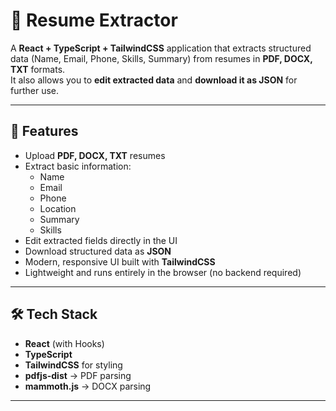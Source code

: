 # 📄 Resume Extractor

A **React + TypeScript + TailwindCSS** application that extracts structured data (Name, Email, Phone, Skills, Summary) from resumes in **PDF, DOCX, TXT** formats.  
It also allows you to **edit extracted data** and **download it as JSON** for further use.

---

## 🚀 Features
- Upload **PDF, DOCX, TXT** resumes
- Extract basic information:
  - Name
  - Email
  - Phone
  - Location
  - Summary
  - Skills
- Edit extracted fields directly in the UI
- Download structured data as **JSON**
- Modern, responsive UI built with **TailwindCSS**
- Lightweight and runs entirely in the browser (no backend required)

---

## 🛠️ Tech Stack
- **React** (with Hooks)
- **TypeScript**
- **TailwindCSS** for styling
- **pdfjs-dist** → PDF parsing
- **mammoth.js** → DOCX parsing

---

